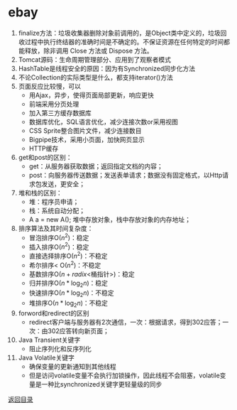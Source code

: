 # ebay
1. finalize方法：垃圾收集器删除对象前调用的，是Object类中定义的，垃圾回收过程中执行终结器的准确时间是不确定的。不保证资源在任何特定的时间都能释放，除非调用 Close 方法或 Dispose 方法。
2. Tomcat源码：生命周期管理部分、应用到了观察者模式
3. HashTable是线程安全的原因：因为有Synchronized同步化方法
4. 不论Collection的实际类型是什么，都支持iterator()方法
5. 页面反应比较慢，可以
    * 用Ajax，异步，使得页面局部更新，响应更快
    * 前端采用分页处理
    * 加入第三方缓存数据库
    * 数据库优化，SQL语言优化，减少连接次数or采用视图
    * CSS Sprite整合图片文件，减少连接数目
    * Bigpipe技术，采用小页面，加快网页显示
    * HTTP缓存
6. get和post的区别：
    * get：从服务器获取数据；返回指定文档的内容；
    * post：向服务器传送数据；发送表单请求；数据没有固定格式，以Http请求包发送，更安全；
7. 堆和栈的区别：
    * 堆：程序员申请；
    * 栈：系统自动分配；
    * A a = new A(); 堆中存放对象，栈中存放对象的内存地址；
8. 排序算法及其时间复杂度：
    * 冒泡排序O($n^2$)：稳定
    * 插入排序O($n^2$)：稳定
    * 直接选择排序O($n^2$)：不稳定
    * 希尔排序< O($n^2$)：不稳定
    * 基数排序O($n+radix$<桶指针>)：稳定
    * 归并排序O($n*\log_{2}n$)：稳定
    * 快速排序O($n*\log_{2}n$)：不稳定
    * 堆排序O($n*\log_{2}n$)：不稳定
9. forword和redirect的区别
    * redirect客户端与服务器有2次通信，一次：根据请求，得到302应答；一次：由302应答转向新页面；
10. Java Transient关键字
    * 阻止序列化和反序列化
11. Java Volatile关键字
    * 确保变量的更新通知到其他线程
    * 但是访问volatile变量不会执行加锁操作，因此线程不会阻塞，volatile变量是一种比synchronized关键字更轻量级的同步

[返回目录](../../CONTENTS.md)